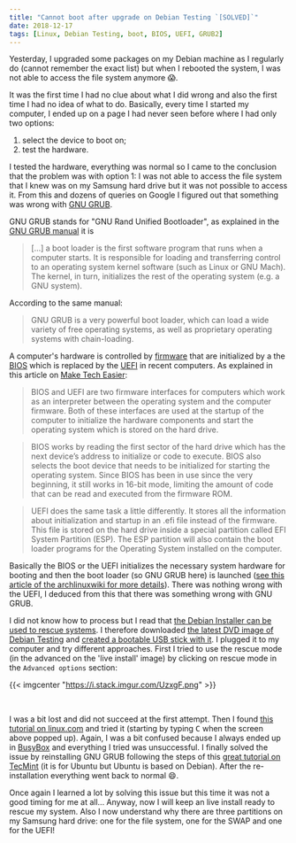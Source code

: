```yaml
---
title: "Cannot boot after upgrade on Debian Testing `[SOLVED]`"
date: 2018-12-17
tags: [Linux, Debian Testing, boot, BIOS, UEFI, GRUB2]
---
```


Yesterday, I upgraded some packages on my Debian machine as I regularly do (cannot remember the exact list) but when I rebooted the system, I was not able to access the file system anymore :scream:.

It was the first time I had no clue about what I did wrong and also the first time I had no idea of what to do. Basically, every time I started my computer, I ended up on a page I had never seen before where I had only two options:

1. select the device to boot on;
2. test the hardware.

I tested the hardware, everything was normal so I came to the conclusion that the problem was with option 1: I was not able to access the file system that I knew was on my Samsung hard drive but it was not possible to access it. From this and dozens of queries on Google I figured out that something was wrong with [GNU GRUB](https://en.wikipedia.org/wiki/GNU_GRUB).


GNU GRUB stands for "GNU Rand Unified Bootloader", as explained in the [GNU GRUB manual](https://www.gnu.org/software/grub/manual/grub/grub.html#Overview) it is

> [...] a boot loader is the first software program that runs when a computer starts. It is responsible for loading and transferring control to an operating system kernel software (such as Linux or GNU Mach). The kernel, in turn, initializes the rest of the operating system (e.g. a GNU system).

According to the same manual:

> GNU GRUB is a very powerful boot loader, which can load a wide variety of free operating systems, as well as proprietary operating systems with chain-loading.

A computer's hardware is controlled by [firmware](https://en.wikipedia.org/wiki/Firmware) that are initialized by a  the [BIOS](https://en.wikipedia.org/wiki/BIOS) which is replaced by the [UEFI](https://en.wikipedia.org/wiki/Unified_Extensible_Firmware_Interface)
in recent computers. As explained in this article on [Make Tech Easier](https://www.maketecheasier.com/differences-between-uefi-and-bios/):

> BIOS and UEFI are two firmware interfaces for computers which work as an interpreter between the operating system and the computer firmware. Both of these interfaces are used at the startup of the computer to initialize the hardware components and start the operating system which is stored on the hard drive.

> BIOS works by reading the first sector of the hard drive which has the next device’s address to initialize or code to execute. BIOS also selects the boot device that needs to be initialized for starting the operating system. Since BIOS has been in use since the very beginning, it still works in 16-bit mode, limiting the amount of code that can be read and executed from the firmware ROM.

> UEFI does the same task a little differently. It stores all the information about initialization and startup in an .efi file instead of the firmware. This file is stored on the hard drive inside a special partition called EFI System Partition (ESP). The ESP partition will also contain the boot loader programs for the Operating System installed on the computer.

Basically the BIOS or the UEFI initializes the necessary system hardware for booting and then the boot loader (so GNU GRUB here) is launched
([see this article of the archlinuxwiki for more details](https://wiki.archlinux.org/index.php/Arch_boot_process#Under_UEFI)). There was nothing wrong with the UEFI, I deduced from this that there was something wrong with GNU GRUB.

I did not know how to process but I read that [the Debian Installer can be used to rescue systems](https://wiki.debian.org/DebianInstaller/Rescue). I therefore downloaded [the latest DVD image of Debian Testing](https://cdimage.debian.org/cdimage/weekly-builds/amd64/iso-dvd/) and [created a bootable USB stick with it](https://cdimage.debian.org/cdimage/weekly-builds/amd64/iso-dvd/). I plugged it to my computer and try different approaches. First I tried to use the rescue mode (in the advanced on the 'live install' image) by clicking on rescue mode in the `Advanced options` section:

{{< imgcenter "https://i.stack.imgur.com/UzxgF.png" >}}

<br>

I was a bit lost and did not succeed at the first attempt. Then I found [this tutorial on linux.com](
https://www.linux.com/learn/how-rescue-non-booting-grub-2-linux%20%20)
and tried it (starting by typing <kbd>C</kbd> when the screen above popped up).
Again, I was a bit confused because I always ended up in [BusyBox](https://en.wikipedia.org/wiki/BusyBox) and everything I tried was unsuccessful. I finally solved the issue by reinstalling GNU GRUB following the steps of this [great tutorial on  TecMint](https://www.tecmint.com/rescue-repair-and-reinstall-grub-boot-loader-in-ubuntu/) (it is for Ubuntu but Ubuntu is based on Debian). After the re-installation everything went back to normal :smile:.


Once again I learned a lot by solving this issue but this time it was not a good timing for me at all... Anyway, now I will keep an live install ready to rescue my system. Also I now understand why there are three partitions on my Samsung hard drive: one for the file system, one for the SWAP and one for the UEFI!
